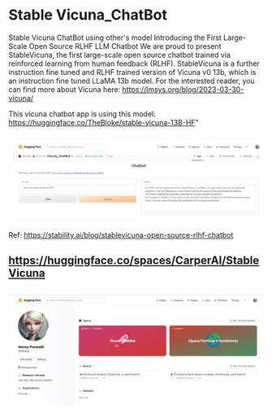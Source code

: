 # Stable Vicuna_ChatBot
Stable Vicuna ChatBot using other's model
Introducing the First Large-Scale Open Source RLHF LLM Chatbot
We are proud to present StableVicuna, the first large-scale open source chatbot trained via reinforced learning from human feedback (RLHF). StableVicuna is a further instruction fine tuned and RLHF trained version of Vicuna v0 13b, which is an instruction fine tuned LLaMA 13b model. For the interested reader, you can find more about Vicuna here: https://lmsys.org/blog/2023-03-30-vicuna/

This vicuna chatbot app is using this model: https://huggingface.co/TheBloke/stable-vicuna-13B-HF"

![Image description](https://github.com/hennypurwadi/Vicuna_ChatBot/blob/main/Vicuna_app_answer.jpg?raw=true)
---
Ref: https://stability.ai/blog/stablevicuna-open-source-rlhf-chatbot

https://huggingface.co/spaces/CarperAI/StableVicuna
------

![Image description](https://github.com/hennypurwadi/Vicuna_ChatBot/blob/main/vicunaspace.jpg?raw=true)
---




